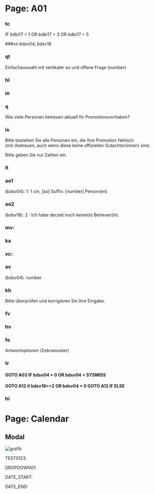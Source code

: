 # Page: A01

### tc
IF bdbi17 = 1 OR bdbi17 = 3 OR bdbi17 = 5

###vn
bdsv04, bdsv18

### qt
Einfachauswahl mit vertikaler ao und offene Frage (number)

### hl


### in

### q
Wie viele Personen betreuen aktuell Ihr Promotionsvorhaben?

### is
Bitte beziehen Sie alle Personen ein, die Ihre Promotion faktisch (mit-)betreuen, auch wenn diese keine offiziellen Gutachter(innen) sind.

Bitte geben Sie nur Zahlen ein.

### it

### ao1
(bdsv04): 1: 1 cm, [ao] Suffix: [number] Person(en)

### ao2
(bdsv18): 2 : Ich habe derzeit noch keine(n) Betreuer(in).

### mv:

### ka


### vc:

### av
(bdsv04): number

### kh
Bitte überprüfen und korrigieren Sie Ihre Eingabe.

### fv

### hv

### fo
Antwortoptionen (Zebramuster)

### tr
#### GOTO A03 IF bdsv04 > 0 OR bdsv04 = SYSMISS 
#### GOTO A12 if bdsv18==2 OR bdsv04 = 0 GOTO A12 IF ELSE

### hi

# Page: Calendar

## Modal

![grafik](https://user-images.githubusercontent.com/42959832/170273340-21175c93-c2da-42bc-9ad9-a20bdf8afaa0.png)

TEST0123:

DROPDOWN01: 

DATE_START:

DATE_END:

